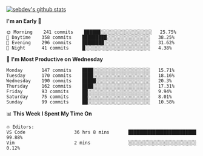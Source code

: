 [![sebdev's github stats](https://github-readme-stats.vercel.app/api?username=sebdeveloper6952&theme=vue-dark)](https://github.com/anuraghazra/github-readme-stats)
<!--START_SECTION:waka-->
**I'm an Early 🐤** 

```text
🌞 Morning    241 commits    ██████░░░░░░░░░░░░░░░░░░░   25.75% 
🌆 Daytime    358 commits    █████████░░░░░░░░░░░░░░░░   38.25% 
🌃 Evening    296 commits    ████████░░░░░░░░░░░░░░░░░   31.62% 
🌙 Night      41 commits     █░░░░░░░░░░░░░░░░░░░░░░░░   4.38%

```
📅 **I'm Most Productive on Wednesday** 

```text
Monday       147 commits    ████░░░░░░░░░░░░░░░░░░░░░   15.71% 
Tuesday      170 commits    ████░░░░░░░░░░░░░░░░░░░░░   18.16% 
Wednesday    190 commits    █████░░░░░░░░░░░░░░░░░░░░   20.3% 
Thursday     162 commits    ████░░░░░░░░░░░░░░░░░░░░░   17.31% 
Friday       93 commits     ██░░░░░░░░░░░░░░░░░░░░░░░   9.94% 
Saturday     75 commits     ██░░░░░░░░░░░░░░░░░░░░░░░   8.01% 
Sunday       99 commits     ██░░░░░░░░░░░░░░░░░░░░░░░   10.58%

```


📊 **This Week I Spent My Time On** 

```text
🔥 Editors: 
VS Code                  36 hrs 8 mins       █████████████████████████   99.88% 
Vim                      2 mins              ░░░░░░░░░░░░░░░░░░░░░░░░░   0.12%

```


<!--END_SECTION:waka-->
